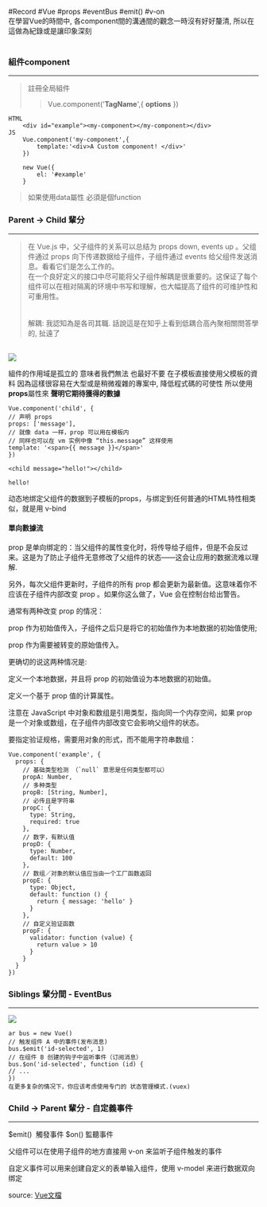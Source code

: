 #Record #Vue #props #eventBus #emit() #v-on
<br/>
在學習Vue的時間中, 各component間的溝通間的觀念一時沒有好好釐清, 所以在這做為紀錄或是讓印象深刻<br/>
<br/>
<h3>組件component</h3>

---------------------------------------
>註冊全局組件<br/>
>>  Vue.component('__TagName__',{ __options__ })   

    HTML
        <div id="example"><my-component></my-component></div>
    JS    
        Vue.component('my-component',{
            template:'<div>A Custom component! </div>'
        })
        
        new Vue({
            el: '#example'
        }
> 如果使用data屬性 必須是個function

<h3>Parent -> Child 輩分 </h3>

-----------------------

> 在 Vue.js 中，父子组件的关系可以总结为 props down, events up 。父组件通过 props 向下传递数据给子组件，子组件通过 events 给父组件发送消息。看看它们是怎么工作的。<br/>
>在一个良好定义的接口中尽可能将父子组件解耦是很重要的。这保证了每个组件可以在相对隔离的环境中书写和理解，也大幅提高了组件的可维护性和可重用性。<br/>
><br/><br/>
>解耦: 我認知為是各司其職. 話說這是在知乎上看到低耦合高內聚相關問答學的, 扯遠了 <br/>
<br/>
<img src="https://cn.vuejs.org/images/props-events.png"/>

組件的作用域是孤立的
意味者我們無法 也最好不要 在子模板直接使用父模板的資料 因為這樣很容易在大型或是稍微複雜的專案中, 降低程式碼的可使性
所以使用 **props**屬性來 **聲明它期待獲得的數據**

    Vue.component('child', {
    // 声明 props
    props: ['message'],
    // 就像 data 一样，prop 可以用在模板内
    // 同样也可以在 vm 实例中像 “this.message” 这样使用
    template: '<span>{{ message }}</span>'
    })

    <child message="hello!"></child>

    hello!

动态地绑定父组件的数据到子模板的props，与绑定到任何普通的HTML特性相类似，就是用 v-bind

<h4>單向數據流</h4>
prop 是单向绑定的：当父组件的属性变化时，将传导给子组件，但是不会反过来。这是为了防止子组件无意修改了父组件的状态——这会让应用的数据流难以理解.

另外，每次父组件更新时，子组件的所有 prop 都会更新为最新值。这意味着你不应该在子组件内部改变 prop 。如果你这么做了，Vue 会在控制台给出警告。

通常有两种改变 prop 的情况：

prop 作为初始值传入，子组件之后只是将它的初始值作为本地数据的初始值使用;

prop 作为需要被转变的原始值传入。

更确切的说这两种情况是:

定义一个本地数据，并且将 prop 的初始值设为本地数据的初始值。

定义一个基于 prop 值的计算属性。

注意在 JavaScript 中对象和数组是引用类型，指向同一个内存空间，如果 prop 是一个对象或数组，在子组件内部改变它会影响父组件的状态。

要指定验证规格，需要用对象的形式，而不能用字符串数组：

    Vue.component('example', {
      props: {
        // 基础类型检测 （`null` 意思是任何类型都可以）
        propA: Number,
        // 多种类型
        propB: [String, Number],
        // 必传且是字符串
        propC: {
          type: String,
          required: true
        },
        // 数字，有默认值
        propD: {
          type: Number,
          default: 100
        },
        // 数组／对象的默认值应当由一个工厂函数返回
        propE: {
          type: Object,
          default: function () {
            return { message: 'hello' }
          }
        },
        // 自定义验证函数
        propF: {
          validator: function (value) {
            return value > 10
          }
        }
      }
    })
      
<h3>Siblings 輩分間 - EventBus</h3>

----------

<img src="https://camo.githubusercontent.com/4bcd2174fc43d4b9d531cf8540eb40c7403ae8de/687474703a2f2f696d6731372e706f636f2e636e2f6d79706f636f2f6d7970686f746f2f32303135303530312f32312f31373335363236333432303135303530313231323134383038312e706e673f31303234783338335f313230" />

    ar bus = new Vue()
    // 触发组件 A 中的事件(发布消息)
    bus.$emit('id-selected', 1)
    // 在组件 B 创建的钩子中监听事件（订阅消息）
    bus.$on('id-selected', function (id) {
    // ...
    })
    在更多复杂的情况下，你应该考虑使用专门的 状态管理模式.(vuex)

<h3>Child -> Parent 輩分 - 自定義事件 </h3>

-------------------
$emit()  觸發事件 
$on() 監聽事件

父组件可以在使用子组件的地方直接用 v-on 来监听子组件触发的事件

自定义事件可以用来创建自定义的表单输入组件，使用 v-model 来进行数据双向绑定


source: [Vue文檔](https://cn.vuejs.org/v2/guide/components.html#%E4%BD%BF%E7%94%A8-v-on-%E7%BB%91%E5%AE%9A%E8%87%AA%E5%AE%9A%E4%B9%89%E4%BA%8B%E4%BB%B6)



      
